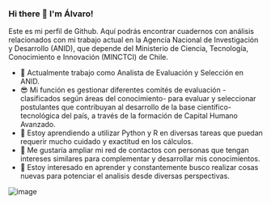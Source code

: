 ### Hi there 👋 I'm Álvaro!

Este es mi perfil de Github. Aquí podrás encontrar cuadernos con análisis relacionados con mi trabajo actual en la Agencia Nacional de Investigación y Desarrollo (ANID), que depende del Ministerio de Ciencia, Tecnología, Conocimiento e Innovación (MINCTCI) de Chile.

- 🔭 Actualmente trabajo como Analista de Evaluación y Selección en ANID. 
- 😎 Mi función es gestionar diferentes comités de evaluación -clasificados según áreas del conocimiento- para evaluar y seleccionar postulantes que contribuyan al desarrollo de la base científico-tecnológica del país, a través de la formación de Capital Humano Avanzado.
- 🌱 Estoy aprendiendo a utilizar Python y R en diversas tareas que puedan requerir mucho cuidado y exactitud en los cálculos.
- 👯 Me gustaría ampliar mi red de contactos con personas que tengan intereses similares para complementar y desarrollar mis conocimientos.
- 🤔 Estoy interesado en aprender y constantemente busco realizar cosas nuevas para potenciar el analisis desde diversas perspectivas.


![image](https://user-images.githubusercontent.com/92497144/229381290-7fe7548d-51f3-42de-a3ac-2599cede495e.png)
